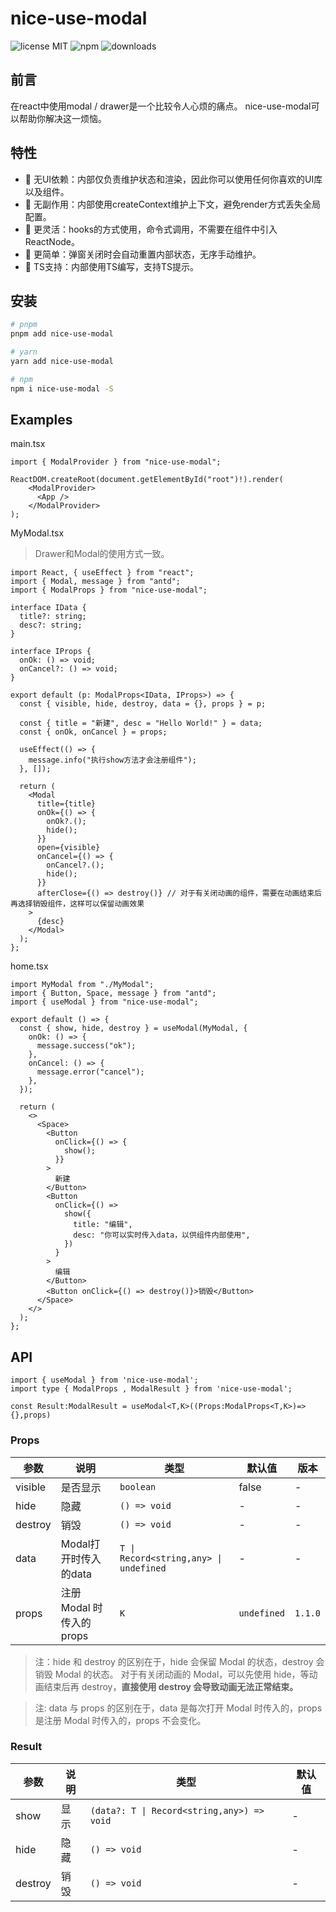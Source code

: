# nice-use-modal

![license MIT](https://badgen.net/npm/license/nice-use-modal)
![npm](https://badgen.net/npm/v/nice-use-modal)
![downloads](https://badgen.net/npm/dt/nice-use-modal?label=downloads)

## 前言

在react中使用modal / drawer是一个比较令人心烦的痛点。
nice-use-modal可以帮助你解决这一烦恼。

## 特性

- 🚀 无UI依赖：内部仅负责维护状态和渲染，因此你可以使用任何你喜欢的UI库以及组件。
- 🚀 无副作用：内部使用createContext维护上下文，避免render方式丢失全局配置。
- 🚀 更灵活：hooks的方式使用，命令式调用，不需要在组件中引入ReactNode。
- 🚀 更简单：弹窗关闭时会自动重置内部状态，无序手动维护。
- 🚀 TS支持：内部使用TS编写，支持TS提示。

## 安装

```sh
# pnpm
pnpm add nice-use-modal

# yarn
yarn add nice-use-modal

# npm
npm i nice-use-modal -S
```

## Examples

main.tsx

```tsx
import { ModalProvider } from "nice-use-modal";

ReactDOM.createRoot(document.getElementById("root")!).render(
    <ModalProvider>
      <App />
    </ModalProvider>
);
```

MyModal.tsx

> Drawer和Modal的使用方式一致。

```tsx
import React, { useEffect } from "react";
import { Modal, message } from "antd";
import { ModalProps } from "nice-use-modal";

interface IData {
  title?: string;
  desc?: string;
}

interface IProps {
  onOk: () => void;
  onCancel?: () => void;
}

export default (p: ModalProps<IData, IProps>) => {
  const { visible, hide, destroy, data = {}, props } = p;

  const { title = "新建", desc = "Hello World!" } = data;
  const { onOk, onCancel } = props;

  useEffect(() => {
    message.info("执行show方法才会注册组件");
  }, []);

  return (
    <Modal
      title={title}
      onOk={() => {
        onOk?.();
        hide();
      }}
      open={visible}
      onCancel={() => {
        onCancel?.();
        hide();
      }}
      afterClose={() => destroy()} // 对于有关闭动画的组件，需要在动画结束后再选择销毁组件，这样可以保留动画效果
    >
      {desc}
    </Modal>
  );
};
```

home.tsx

```tsx
import MyModal from "./MyModal";
import { Button, Space, message } from "antd";
import { useModal } from "nice-use-modal";

export default () => {
  const { show, hide, destroy } = useModal(MyModal, {
    onOk: () => {
      message.success("ok");
    },
    onCancel: () => {
      message.error("cancel");
    },
  });

  return (
    <>
      <Space>
        <Button
          onClick={() => {
            show();
          }}
        >
          新建
        </Button>
        <Button
          onClick={() =>
            show({
              title: "编辑",
              desc: "你可以实时传入data，以供组件内部使用",
            })
          }
        >
          编辑
        </Button>
        <Button onClick={() => destroy()}>销毁</Button>
      </Space>
    </>
  );
};
```

## API

```tsx
import { useModal } from 'nice-use-modal';
import type { ModalProps , ModalResult } from 'nice-use-modal';

const Result:ModalResult = useModal<T,K>((Props:ModalProps<T,K>)=>{},props)
```

### Props

| 参数    | 说明                      | 类型                                   | 默认值      | 版本    |
| ------- | ------------------------- | -------------------------------------- | ----------- | ------- |
| visible | 是否显示                  | `boolean`                              | false       | -       |
| hide    | 隐藏                      | `() => void`                           | -           | -       |
| destroy | 销毁                      | `() => void`                           | -           | -       |
| data    | Modal打开时传入的data     | `T \| Record<string,any> \| undefined` | -           | -       |
| props   | 注册 Modal 时传入的 props | `K`                                    | `undefined` | `1.1.0` |

> 注：hide 和 destroy 的区别在于，hide 会保留 Modal 的状态，destroy 会销毁 Modal 的状态。
> 对于有关闭动画的 Modal，可以先使用 hide，等动画结束后再 destroy，**直接使用 destroy 会导致动画无法正常结束。**

> 注: data 与 props 的区别在于，data 是每次打开 Modal 时传入的，props 是注册 Modal 时传入的，props 不会变化。

### Result

| 参数    | 说明 | 类型                                       | 默认值 |
| ------- | ---- | ------------------------------------------ | ------ |
| show    | 显示 | `(data?: T \| Record<string,any>) => void` | -      |
| hide    | 隐藏 | `() => void`                               | -      |
| destroy | 销毁 | `() => void`                               | -      |
